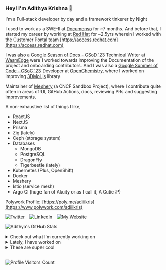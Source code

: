### Hey! I'm Adithya Krishna 👋
I'm a Full-stack developer by day and a framework tinkerer by Night
  
I used to work as a SWE-II at [Documenso](https://documenso.com) for ~7 months. And before that, I started my career by working at [Red Hat](https://redhat.com) for ~2.5yrs wherein I worked with the Customer Portal team [https://access.redhat.com](https://access.redhat.com)

I was also a [Google Season of Docs - GSoD '23](https://developers.google.com/season-of-docs) Technical Writer at [WasmEdge](https://github.com/WasmEdge) were I worked towards improving the Documentation of the project and onboarding contributors. And I was also a [Google Summer of Code - GSoC '23](https://summerofcode.withgoogle.com/) Developer at [OpenChemistry](https://openchemistry.org), where I worked on improving [3DMol.js](https://github.com/3dmol/3Dmol.js) library

Maintainer of [Meshery](https://github.com/meshery) (a CNCF Sandbox Project), where I contribute quite often in areas of UI, GitHub Actions, docs, reviewing PRs and suggesting improvements.

A non-exhaustive list of things I like,

- ReactJS
- NextJS
- Prisma
- Zig (lately)
- Ceph (storage system)
- Databases
  - MongoDB
  - PostgreSQL
  - DragonFly
  - Tigerbeetle (lately)
- Kubernetes (Plus, OpenShift)
- Docker
- Meshery
- Istio (service mesh)
- Argo CI (huge fan of Akuity or as I call it, A Cutie :P)

Polywork Profile: [https://poly.me/adiiikris](https://www.polywork.com/adiiikris)

[![Twitter](https://img.shields.io/badge/-@adii_kris-%231DA1F2?style=for-the-badge&logo=twitter&logoColor=ffffff)](https:/twitter.adikris.in) &ensp;
[![LinkedIn](https://img.shields.io/badge/-Adithya%20Krishna-%230A67C3?style=for-the-badge&logo=linkedin&logoColor=ffffff)](https://linkedin.adikris.in/) &ensp;
[![My Website](https://img.shields.io/badge/-My%20Website-%230A67C3?style=for-the-badge)](https://adikris.in/)



![Adithya's GitHub Stats](https://github-readme-stats.vercel.app/api?username=adithyaakrishna&show_icons=true&hide_border=true&title_color=fff&icon_color=79ff97&text_color=9f9f9f&bg_color=151515)


<details>
  <summary>Check out what I'm currently working on</summary>
  
  - [reclaimprotocol/.github](https://github.com/reclaimprotocol/.github) -  (2 days ago)
  - [reclaimprotocol/reclaim-lukso-sdk](https://github.com/reclaimprotocol/reclaim-lukso-sdk) -  (3 days ago)
  - [reclaimprotocol/reclaim-neutronterra-sdk](https://github.com/reclaimprotocol/reclaim-neutronterra-sdk) -  (3 days ago)
  - [reclaimprotocol/reclaim-secret-sdk](https://github.com/reclaimprotocol/reclaim-secret-sdk) -  (3 days ago)
  - [reclaimprotocol/reclaim-solidity-sdk](https://github.com/reclaimprotocol/reclaim-solidity-sdk) -  (3 days ago)
</details>

<details>
  <summary>Lately, I have worked on</summary>
  
  - [feat: prepare ui for new API](https://github.com/tensorlakeai/indexify/pull/860) on [tensorlakeai/indexify](https://github.com/tensorlakeai/indexify) (6 days ago)
  - [feat: rewrite of typescript client for new API](https://github.com/tensorlakeai/indexify-typescript-client/pull/54) on [tensorlakeai/indexify-typescript-client](https://github.com/tensorlakeai/indexify-typescript-client) (6 days ago)
  - [chore: added extracted metadata](https://github.com/tensorlakeai/indexify-typescript-client/pull/53) on [tensorlakeai/indexify-typescript-client](https://github.com/tensorlakeai/indexify-typescript-client) (1 week ago)
  - [chore: fix mintlify deployment](https://github.com/tensorlakeai/indexify/pull/854) on [tensorlakeai/indexify](https://github.com/tensorlakeai/indexify) (2 weeks ago)
  - [feat: added extracted metadata](https://github.com/tensorlakeai/indexify/pull/849) on [tensorlakeai/indexify](https://github.com/tensorlakeai/indexify) (2 weeks ago)
</details>

<details>
  <summary>These are super cool</summary>
  
  - [temporalio/temporal](https://github.com/temporalio/temporal) - Temporal service (2 days ago)
  - [tommyjepsen/twblocks](https://github.com/tommyjepsen/twblocks) - Website blocks to copy/paste - based on shadcn &amp; Radix using Tailwind and NextJS (3 days ago)
  - [niledatabase/niledatabase](https://github.com/niledatabase/niledatabase) - Serverless Postgres for modern SaaS (1 week ago)
  - [kshitijk4poor/GSoC-report](https://github.com/kshitijk4poor/GSoC-report) - this repo contains the gist of my contributions during GSoC&#39;24 @Honeynet (1 week ago)
  - [finternet-io/specs](https://github.com/finternet-io/specs) - Open Schema and API Specifications (2 weeks ago)
</details>

<br> 

![Profile Visitors Count](https://profile-counter.glitch.me/adithyaakrishna/count.svg)
